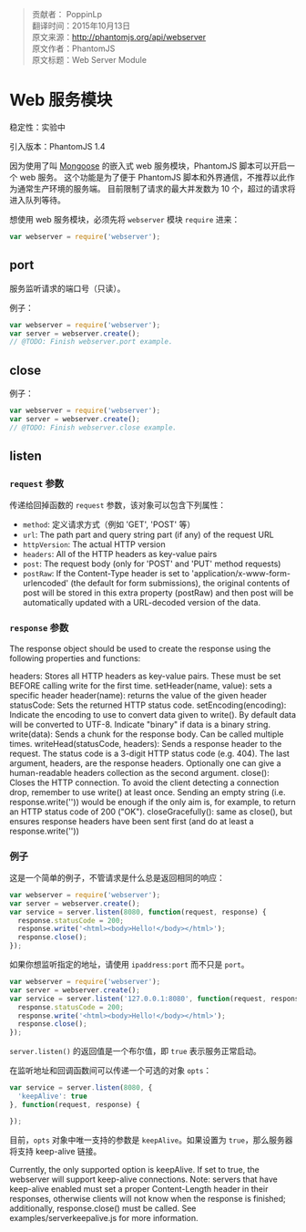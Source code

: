 > 贡献者： PoppinLp  
> 翻译时间：2015年10月13日  
> 原文来源：http://phantomjs.org/api/webserver  
> 原文作者：PhantomJS  
> 原文标题：Web Server Module  

# Web 服务模块

稳定性：实验中

引入版本：PhantomJS 1.4

因为使用了叫 [Mongoose](https://code.google.com/p/mongoose/) 的嵌入式 web 服务模块，PhantomJS 脚本可以开启一个 web 服务。
这个功能是为了便于 PhantomJS 脚本和外界通信，不推荐以此作为通常生产环境的服务端。
目前限制了请求的最大并发数为 10 个，超过的请求将进入队列等待。

想使用 web 服务模块，必须先将 `webserver` 模块 `require` 进来：

```js
var webserver = require('webserver');
```

## port

服务监听请求的端口号（只读）。

例子：

```js
var webserver = require('webserver');
var server = webserver.create();
// @TODO: Finish webserver.port example.
```

## close

例子：

```js
var webserver = require('webserver');
var server = webserver.create();
// @TODO: Finish webserver.close example.
```

## listen

### `request` 参数

传递给回掉函数的 `request` 参数，该对象可以包含下列属性：

- `method`: 定义请求方式（例如 'GET', 'POST' 等）
- `url`: The path part and query string part (if any) of the request URL
- `httpVersion`: The actual HTTP version
- `headers`: All of the HTTP headers as key-value pairs
- `post`: The request body (only for 'POST' and 'PUT' method requests)
- `postRaw`: If the Content-Type header is set to 'application/x-www-form-urlencoded' (the default for form submissions), the original contents of post will be stored in this extra property (postRaw) and then post will be automatically updated with a URL-decoded version of the data.

### `response` 参数

The response object should be used to create the response using the following properties and functions:

headers: Stores all HTTP headers as key-value pairs. These must be set BEFORE calling write for the first time.
setHeader(name, value): sets a specific header
header(name): returns the value of the given header
statusCode: Sets the returned HTTP status code.
setEncoding(encoding): Indicate the encoding to use to convert data given to write(). By default data will be converted to UTF-8. Indicate "binary" if data is a binary string.
write(data): Sends a chunk for the response body. Can be called multiple times.
writeHead(statusCode, headers): Sends a response header to the request. The status code is a 3-digit HTTP status code (e.g. 404). The last argument, headers, are the response headers. Optionally one can give a human-readable headers collection as the second argument.
close(): Closes the HTTP connection.
To avoid the client detecting a connection drop, remember to use write() at least once. Sending an empty string (i.e. response.write('')) would be enough if the only aim is, for example, to return an HTTP status code of 200 ("OK").
closeGracefully(): same as close(), but ensures response headers have been sent first (and do at least a response.write(''))

### 例子

这是一个简单的例子，不管请求是什么总是返回相同的响应：

```js
var webserver = require('webserver');
var server = webserver.create();
var service = server.listen(8080, function(request, response) {
  response.statusCode = 200;
  response.write('<html><body>Hello!</body></html>');
  response.close();
});
```

如果你想监听指定的地址，请使用 `ipaddress:port` 而不只是 `port`。

```js
var webserver = require('webserver');
var server = webserver.create();
var service = server.listen('127.0.0.1:8080', function(request, response) {
  response.statusCode = 200;
  response.write('<html><body>Hello!</body></html>');
  response.close();
});
```

`server.listen()` 的返回值是一个布尔值，即 `true` 表示服务正常启动。

在监听地址和回调函数间可以传递一个可选的对象 `opts`：

```js
var service = server.listen(8080, {
  'keepAlive': true
}, function(request, response) {

});
```

目前，`opts` 对象中唯一支持的参数是 `keepAlive`。如果设置为 `true`，那么服务器将支持 keep-alive 链接。

Currently, the only supported option is keepAlive. If set to true, the webserver will support keep-alive connections. Note: servers that have keep-alive enabled must set a proper Content-Length header in their responses, otherwise clients will not know when the response is finished; additionally, response.close() must be called. See examples/serverkeepalive.js for more information.

